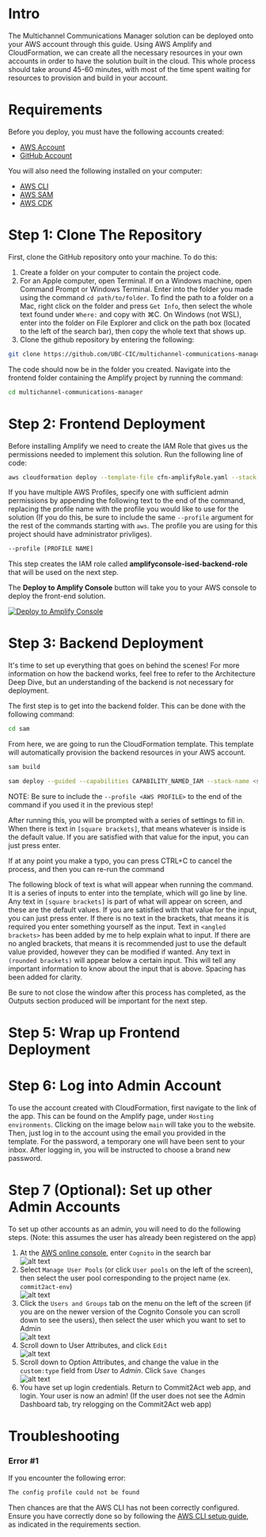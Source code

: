 # Intro

The Multichannel Communications Manager solution can be deployed onto your AWS account through this guide. Using AWS Amplify and CloudFormation, we can create all the necessary resources in your own accounts in order to have the solution built in the cloud. This whole process should take around 45-60 minutes, with most of the time spent waiting for resources to provision and build in your account.

# Requirements

Before you deploy, you must have the following accounts created:

- [AWS Account](https://aws.amazon.com/account/)
- [GitHub Account](https://github.com/)

You will also need the following installed on your computer:

- [AWS CLI](https://aws.amazon.com/cli/)
- [AWS SAM](https://docs.aws.amazon.com/serverless-application-model/latest/developerguide/serverless-sam-cli-install.html)
- [AWS CDK](https://docs.aws.amazon.com/cdk/latest/guide/cli.html)

# Step 1: Clone The Repository

First, clone the GitHub repository onto your machine. To do this:

1. Create a folder on your computer to contain the project code.
2. For an Apple computer, open Terminal. If on a Windows machine, open Command Prompt or Windows Terminal. Enter into the folder you made using the command `cd path/to/folder`. To find the path to a folder on a Mac, right click on the folder and press `Get Info`, then select the whole text found under `Where:` and copy with ⌘C. On Windows (not WSL), enter into the folder on File Explorer and click on the path box (located to the left of the search bar), then copy the whole text that shows up.
3. Clone the github repository by entering the following:

```bash
git clone https://github.com/UBC-CIC/multichannel-communications-manager.git
```

The code should now be in the folder you created. Navigate into the frontend folder containing the Amplify project by running the command:

```bash
cd multichannel-communications-manager
```

# Step 2: Frontend Deployment

Before installing Amplify we need to create the IAM Role that gives us the permissions needed to implement this solution. Run the following line of code:

```bash
aws cloudformation deploy --template-file cfn-amplifyRole.yaml --stack-name amplifyconsole-ised-backend-role --capabilities CAPABILITY_NAMED_IAM
```

If you have multiple AWS Profiles, specify one with sufficient admin permissions by appending the following text to the end of the command, replacing the profile name with the profile you would like to use for the solution (If you do this, be sure to include the same `--profile` argument for the rest of the commands starting with `aws`. The profile you are using for this project should have administrator privliges).

```bash
--profile [PROFILE NAME]
```

This step creates the IAM role called **amplifyconsole-ised-backend-role** that will be used on the next step.

The **Deploy to Amplify Console** button will take you to your AWS console to deploy the front-end solution.

<a href="https://console.aws.amazon.com/amplify/home#/deploy?repo=https://github.com/UBC-CIC/multichannel-communications-manager.git">
    <img src="https://oneclick.amplifyapp.com/button.svg" alt="Deploy to Amplify Console">
</a>

<!-- 1. On the AWS console. select your region on the top right, then connect to GitHub. The region you deploy to has to be one of the following, or the process will fail: [us-east-1, us-east-2, us-west-1, us-west-2, ap-south-1, ap-northeast-1, ap-northeast-2, ap-southeast-1, ap-southeast-2, eu-central-1, eu-west-1, eu-west-2]![Amplify console main screen](images/amplify-console-01.PNG)
2. Select the **amplifyconsole-commit2act-backend-role** we made previously for the deployment role, and then press the orange button at the bottom of the page, and then press `Continue` when that pops up![alt text](images/amplify-console-02.png)
3. The deployment will take a few minutes. Wait until the status shows **Verify** in green![alt text](images/amplify-console-03.png)
4. Click on left taskbar to open menu, click on Rewrites and redirects, and click on edit![alt text](images/amplify-console-04.png)
5. Click and replace the first rule's source address (or add a rule if there is none) to `</^((?!\.(css|gif|ico|jpg|js|png|txt|svg|woff|ttf)$).)*$/>`, click and replace target address to `/index.html`, and select and replace **type** with `200 (Rewrite)`, then save. Add a second rule, with the source address as `</^((?!\.(css|gif|ico|jpg|js|png|txt|svg|woff|ttf)$).)*$/>`, the target address as `/index.html`, and the **type** with `404 (Rewrite)`.
   Refer to [AWS's Page on Single Page Apps](https://docs.aws.amazon.com/amplify/latest/userguide/redirects.html#redirects-for-single-page-web-apps-spa) for further information on why we did that
   ![alt text](images/amplify-console-05.png)

The frontend is almost finished being set up, but first we need to deploy our backend.  -->

# Step 3: Backend Deployment

It's time to set up everything that goes on behind the scenes! For more information on how the backend works, feel free to refer to the Architecture Deep Dive, but an understanding of the backend is not necessary for deployment.

The first step is to get into the backend folder. This can be done with the following command:

```bash
cd sam
```

From here, we are going to run the CloudFormation template. This template will automatically provision the backend resources in your AWS account.

```bash
sam build
```
```bash
sam deploy --guided --capabilities CAPABILITY_NAMED_IAM --stack-name <stack-name-of-your-choosing>
```

NOTE: Be sure to include the `--profile <AWS PROFILE>` to the end of the command if you used it in the previous step!

After running this, you will be prompted with a series of settings to fill in. When there is text in `[square brackets]`, that means whatever is inside is the default value. If you are satisfied with that value for the input, you can just press enter.

If at any point you make a typo, you can press CTRL+C to cancel the process, and then you can re-run the command

The following block of text is what will appear when running the command. It is a series of inputs to enter into the template, which will go line by line. Any text in `[square brackets]` is part of what will appear on screen, and these are the default values. If you are satisfied with that value for the input, you can just press enter. If there is no text in the brackets, that means it is required you enter something yourself as the input. Text in `<angled brackets>` has been added by me to help explain what to input. If there are no angled brackets, that means it is recommended just to use the default value provided, however they can be modified if wanted. Any text in `(rounded brackets)` will appear below a certain input. This will tell any important information to know about the input that is above. Spacing has been added for clarity.

<!-- ```
Configuring SAM deploy
======================
   Looking for config file [samconfig.toml] :  Not found
      (this will appear on first invokation, this file can be added to later to save the inputs we used so we do not have to re-enter them on subsequent deployments)

   Setting default arguments for 'sam deploy'
   =========================================
   Stack Name [commit2act]:
      (This will be the name of the stack you entered when running sam deploy, just press enter)
   AWS Region []: <REGION YOU WANT TO DEPLOY TO>
      (Ensure that you enter the same exact region you used to deploy Amplify in)
   Parameter ProjectName []:
      (This can be anything you want)
   Parameter EnvironmentName [dev]:
      (This is just to differentiate between different builds, e.x. you can have dev, prod, and test environemnts)
   Parameter DBName [sys]:
      (Name of the database, sys is the standard name, must begin with a letter and contain only alphanumeric characters, and be 16 characters or less)
   Parameter DBUser [admin]:
      (Name of the username to log into the database with, must begin with a letter and contain only alphanumeric characters, and be 16 characters or less)
   Parameter DBPassword []: <YOUR DB PASSWORD>
      (Password to use for the database, must contain only alphanumeric characters, and be between 8-40 characters)
   Parameter DBInstanceClass [db.t4g.large]:
      (What size of database to use. This value can be changed later in RDS settings, however there will be some downtime associated with it. For more information visit https://docs.aws.amazon.com/AmazonRDS/latest/UserGuide/Concepts.DBInstanceClass.html. The allowed values are db.t2.small, db.t2.medium, db.t3.small, db.t3.medium, db.t4g.medium, db.t4g.large, db.r4.large, db.r4.xlarge, db.r4.2xlarge, db.r4.4xlarge, db.r4.8xlarge, db.r4.16xlarge, db.r5.large, db.r5.xlarge, db.r5.2xlarge, db.r5.4xlarge, db.r5.8xlarge, db.r5.12xlarge, db.r5.16xlarge, db.r6g.large, db.r6g.xlarge, db.r6g.2xlarge, db.r6g.4xlarge, db.r6g.8xlarge, db.r6g.12xlarge, db.r6g.16xlarge)
   Parameter DBEngineVersion [5.7.mysql_aurora.2.09.2]:
      (What version of MySQL Aurora to use, the default value is recommended, but any of the following allowed values should work: 5.7.mysql_aurora.2.07.0, 5.7.mysql_aurora.2.07.1, 5.7.mysql_aurora.2.07.1, 5.7.mysql_aurora.2.07.2, 5.7.mysql_aurora.2.07.3, 5.7.mysql_aurora.2.07.4, 5.7.mysql_aurora.2.07.5, 5.7.mysql_aurora.2.07.6, 5.7.mysql_aurora.2.07.7, 5.7.mysql_aurora.2.08.0, 5.7.mysql_aurora.2.08.1, 5.7.mysql_aurora.2.08.2, 5.7.mysql_aurora.2.08.3, 5.7.mysql_aurora.2.08.4, 5.7.mysql_aurora.2.09.0, 5.7.mysql_aurora.2.09.1, 5.7.mysql_aurora.2.09.2, 5.7.mysql_aurora.2.09.3, 5.7.mysql_aurora.2.10.0, 5.7.mysql_aurora.2.10.1, 5.7.mysql_aurora.2.10.2,  8.0.mysql_aurora.3.01.0, 8.0.mysql_aurora.3.01.1, 8.0.mysql_aurora.3.02.0)
   Parameter DeletionProtection [True]:
      (When deletion proteciton is enabled, when you request the deletion of a database instance in the AWS Console you are blocked and may not continue without first modifying the instance and disabling deletion protection (recommended for production))
   Parameter EncryptDatabase [True]:
      (Encrypts the database for added security)
   Parameter CloudFrontPriceClass [PriceClass_100]:
      (The price class for the CloudFront Distriution, more info on which may be best for you can be found at https://docs.aws.amazon.com/AmazonCloudFront/latest/DeveloperGuide/PriceClass.html, however the default value will work perfectly fine for North American deployments. Allowed values: PriceClass_100, PriceClass_200, PriceClass_All)
   Parameter MinConfidenceThreshold [70]:
      (The minimum percent confidence required to accept a label during image validation with Rekognition, from our testing 70 is the best to use, but it can be modified)
   Parameter CognitoAdminName []: <NAME TO USE FOR ADMIN ACCOUNT>
      (For the first administrator user, whatever name you want associated to the account, can be your full name, or any other name you want)
   Parameter CognitoAdminEmail []: <EMAIL TO USE FOR ADMIN ACCOUNT>
      (For the first administrator user, what ever email you want associated to the account. This will be used for login, and you will receive a temporary passowrd to this email for your first login)

   #Shows you resources changes to be deployed and require a 'Y' to initiate deploy
   Confirm changes before deploy [y/N]: y
      (This is good to turn on just to ensure everything is ready to be deployed)
   #SAM needs permission to be able to create roles to connect to the resources in your template
   Allow SAM CLI IAM role creation [Y/n]:
      (Here you can just press enter, the capital Y means that just pressing enter counts as a yes)
   #Preserves the state of previously provisioned resources when an operation fails
   Disable rollback [y/N]:
      (Here you can just press enter, the capital N means that just pressing enter counts as a no)
   Save arguments to configuration file [Y/n]:
      (This will allow any future deployments of this stack to use the inputs you just entered, saving some time)
   SAM configuration file [samconfig.toml]:
      (This file will be made for you, just press enter)
   SAM configuration environment [default]:
      (You can have multiple different environments, each having different saved inputs, but for now just press enter since we do not need to worry about that for this deployment)
``` -->

Be sure to not close the window after this process has completed, as the Outputs section produced will be important for the next step.

# Step 5: Wrap up Frontend Deployment

<!-- We need to add one more thing to our Amplify project before we are all done with deploying.

1. Copy the CloudFormation output called CloudFrontDistributionDomainName

2. On the [AWS console](https://console.aws.amazon.com/console/home), Navigate back to the amplify console by entering **Amplify**. Under the App Settings heading on the left hand sidebar, click `Environment Variables`. Click on `Manage variables`, and create an environment variable with the Variable field as `REACT_APP_CLOUDFRONT_DOMAIN_NAME`, and the Value as the Distribution Domain Name that was copied in the previous step.
   ![alt text](images/amplify-console-08.png)

3. Go back to the amplify console screen for the commit2act app. Under the `Hosting Environments` tab, click the **main** branch.
   ![alt text](images/amplify-console-06.png)

4. Click the `Redeploy this version` button to rebuild the app with the updated environment variables
   ![alt text](images/amplify-console-07.png)

Congratulations, your web app is now deployed! You can find the website URL on the main screen of Amplify under `Hosting environments`, and then clicking on the web-browser-esque image under `main`. -->

# Step 6: Log into Admin Account

To use the account created with CloudFormation, first navigate to the link of the app. This can be found on the Amplify page, under `Hosting environments`. Clicking on the image below `main` will take you to the website. Then, just log in to the account using the email you provided in the template. For the password, a temporary one will have been sent to your inbox. After logging in, you will be instructed to choose a brand new password.

# Step 7 (Optional): Set up other Admin Accounts

To set up other accounts as an admin, you will need to do the following steps. (Note: this assumes the user has already been registered on the app)

1. At the [AWS online console](https://console.aws.amazon.com/console/home), enter `Cognito` in the search bar \
   ![alt text](images/webapp3.png)
2. Select `Manage User Pools` (or click `User pools` on the left of the screen), then select the user pool corresponding to the project name (ex. `commit2act-env`) \
   ![alt text](images/webapp4.png)
3. Click the `Users and Groups` tab on the menu on the left of the screen (if you are on the newer version of the Cognito Console you can scroll down to see the users), then select the user which you want to set to Admin \
   ![alt text](images/webapp5.png)
4. Scroll down to User Attributes, and click `Edit` \
   ![alt text](images/webapp6.png)
5. Scroll down to Option Attributes, and change the value in the `custom:type` field from _User_ to _Admin_. Click `Save Changes`\
   ![alt text](images/webapp7.png)
6. You have set up login credentials. Return to Commit2Act web app, and login. Your user is now an admin! (If the user does not see the Admin Dashboard tab, try relogging on the Commit2Act web app)

# Troubleshooting

### Error #1

If you encounter the following error:

```bash
The config profile could not be found
```

Then chances are that the AWS CLI has not been correctly configured. Ensure you have correctly done so by following the [AWS CLI setup guide](https://aws.amazon.com/cli/), as indicated in the requirements section.